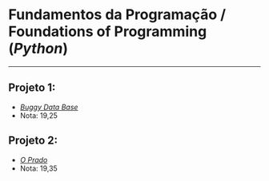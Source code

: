 # Fundamentos da Programação / Foundations of Programming (*Python*)
---
## Projeto 1:
+ [*Buggy Data Base*](https://github.com/FranciscoTGouveia/ProjetosIST/tree/main/1%C2%BAAno/Fundamentos%20da%20Programa%C3%A7%C3%A3o/Projeto_1)
+ Nota: 19,25
## Projeto 2:
+ [*O Prado*](https://github.com/FranciscoTGouveia/ProjetosIST/tree/main/1%C2%BAAno/Fundamentos%20da%20Programa%C3%A7%C3%A3o/Projeto_2)
+ Nota: 19,35
